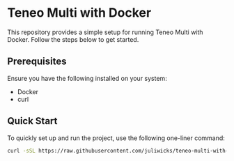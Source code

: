 # Teneo Multi with Docker

This repository provides a simple setup for running Teneo Multi with Docker. Follow the steps below to get started.

## Prerequisites

Ensure you have the following installed on your system:

- Docker
- curl

## Quick Start

To quickly set up and run the project, use the following one-liner command:

```bash
curl -sSL https://raw.githubusercontent.com/juliwicks/teneo-multi-with-docker/refs/heads/main/teneo-multi-with-docker.sh -o teneo-multi-with-docker.sh && chmod +x teneo-multi-with-docker.sh && ./teneo-multi-with-docker.sh
